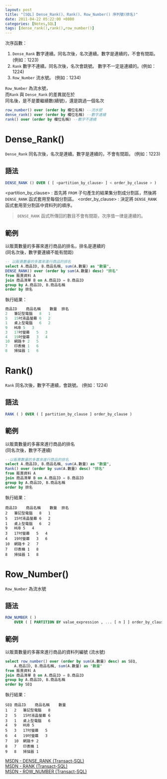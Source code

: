 ```yaml
---
layout: post
title: "[SQL] Dense_Rank()、Rank()、Row_Number() 序列號(排名)"
date: 2011-04-22 05:22:00 +0800
categories: [Notes,SQL]
tags: [dense_rank(),rank(),row_number()]
---
```


次序函數：

1. `Dense_Rank` 數字連續。同名次後，名次連續。數字是連續的，不會有間距。 (例如：1223)
2. `Rank` 數字不連續。同名次後，名次會跳號。 數字不一定是連續的。(例如：1224)
3. `Row_Number` 流水號。 (例如：1234)

`Row_Number` 為流水號，     
而`Rank` 與 `Dense_Rank` 的差異就在於       
同名後，是不是要繼續數(續號)，還是跳過一個名次

```sql
row_number() over (order by 欄位名稱) --流水號
dense_rank() over (order by 欄位名稱) --數字連續
rank() over (order by 欄位名稱) --數字不連續
```

# Dense_Rank()
`Dense_Rank` 同名次後，名次是連續。數字是連續的，不會有間距。 (例如：1223)

## 語法

```sql
DENSE_RANK () OVER ( [ <partition_by_clause> ] < order_by_clause > )
```

<partition_by_clause>
: 首先將 `FROM` 子句產生的結果集分割成分割區，然後將 `DENSE_RANK` 函式套用至每個分割區。 
<order_by_clause>
: 決定將 `DENSE_RANK` 函式套用至分割區中資料列的順序。

> `DENSE_RANK` 函式所傳回的數目不會有間距，次序值一律是連續的。

## 範例
以販賣數量的多寡來進行商品的排名，排名是連續的        
(同名次後，數字要連續不能有間距)

```sql
-- 以販賣數量的多寡來進行商品的排名
select A.商品ID, B.商品名稱, sum(A.數量) as "數量",
DENSE_RANK() over (order by sum(A.數量) desc) "排名"
from 販賣資料 A
join 商品清單 B on A.商品ID = B.商品ID
group by A.商品ID, B.商品名稱
order by 排名
```

執行結果：

```sql
商品ID	商品名稱	數量	排名
2	筆記型電腦	8	1
5	15吋液晶螢幕	6	2
1	桌上型電腦	6	2
9	HUB	5	3
3	17吋螢幕	5	3
4	19吋螢幕	3	4
10	網路卡	2	5
7	印表機	1	6
8	掃描器	1	6
```


# Rank()
`Rank` 同名次後，數字不連續，會跳號。 (例如：1224)

## 語法
```sql
RANK ( ) OVER ( [ partition_by_clause ] order_by_clause )
```

## 範例
以販賣數量的多寡來進行商品的排名        
(同名次後，數字不連續)

```sql
--以販賣數量的多寡來進行商品的排名
select A.商品ID, B.商品名稱, sum(A.數量) as "數量",
Rank() over (order by sum(A.數量) desc) "排名"
from 販賣資料 A
join 商品清單 B on A.商品ID = B.商品ID
group by A.商品ID, B.商品名稱
order by 排名
```

執行結果：

```
商品ID	商品名稱	數量	排名
2	筆記型電腦	8	1
5	15吋液晶螢幕	6	2
1	桌上型電腦	6	2
9	HUB	5	4
3	17吋螢幕	5	4
4	19吋螢幕	3	6
10	網路卡	2	7
7	印表機	1	8
8	掃描器	1	8
```

# Row_Number()
`Row_Number` 為流水號

## 語法
```sql
ROW_NUMBER ( )   
    OVER ( [ PARTITION BY value_expression , ... [ n ] ] order_by_clause )
```

## 範例
以販賣數量的多寡來進行商品的資料列編號 (流水號)

```sql
select row_number() over (order by sum(A.數量) desc) as SEQ,
    A.商品ID, B.商品名稱, sum(A.數量) as "數量"
from 販賣資料 A
join 商品清單 B on A.商品ID = B.商品ID
group by A.商品ID, B.商品名稱
order by SEQ
```

執行結果：

```
SEQ	商品ID	商品名稱	數量
1	2	筆記型電腦	8
2	5	15吋液晶螢幕	6
3	1	桌上型電腦	6
4	9	HUB	5
5	3	17吋螢幕	5
6	4	19吋螢幕	3
7	10	網路卡	2
8	7	印表機	1
9	8	掃描器	1
```

[MSDN - DENSE_RANK (Transact-SQL)](https://learn.microsoft.com/zh-tw/sql/t-sql/functions/dense-rank-transact-sql?view=sql-server-ver16)     
[MSDN - RANK (Transact-SQL)](https://learn.microsoft.com/zh-tw/sql/t-sql/functions/rank-transact-sql?view=sql-server-ver16)     
[MSDN - ROW_NUMBER (Transact-SQL)](https://learn.microsoft.com/zh-tw/sql/t-sql/functions/row-number-transact-sql?view=sql-server-ver16)
